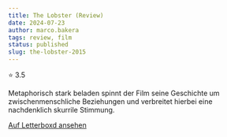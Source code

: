 ```yaml
---
title: The Lobster (Review)
date: 2024-07-23
author: marco.bakera
tags: review, film
status: published
slug: the-lobster-2015
---
```


⭐ 3.5

Metaphorisch stark beladen spinnt der Film seine Geschichte um zwischenmenschliche Beziehungen und verbreitet hierbei eine nachdenklich skurrile Stimmung.

[Auf Letterboxd ansehen](https://boxd.it/6W80o9)


